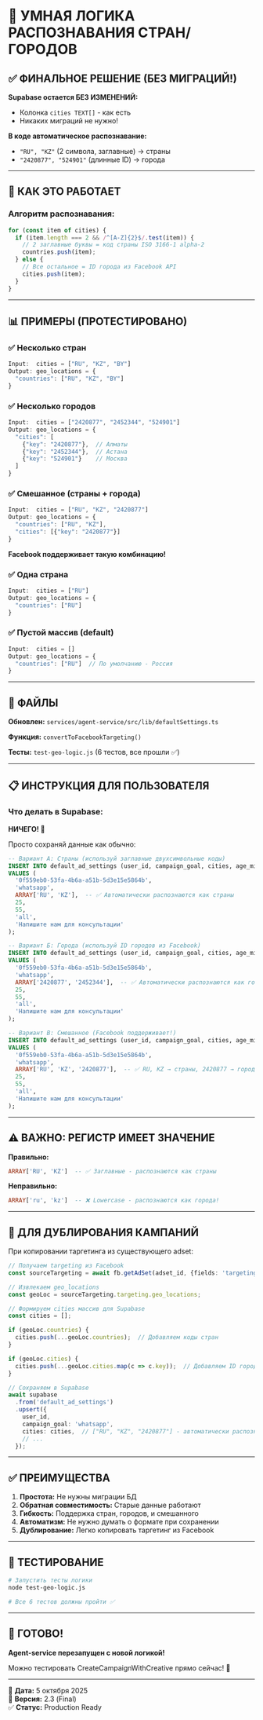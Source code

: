 # 🧠 УМНАЯ ЛОГИКА РАСПОЗНАВАНИЯ СТРАН/ГОРОДОВ

## ✅ ФИНАЛЬНОЕ РЕШЕНИЕ (БЕЗ МИГРАЦИЙ!)

**Supabase остается БЕЗ ИЗМЕНЕНИЙ:**
- Колонка `cities TEXT[]` - как есть
- Никаких миграций не нужно!

**В коде автоматическое распознавание:**
- `"RU", "KZ"` (2 символа, заглавные) → страны
- `"2420877", "524901"` (длинные ID) → города

---

## 🎯 КАК ЭТО РАБОТАЕТ

### Алгоритм распознавания:

```typescript
for (const item of cities) {
  if (item.length === 2 && /^[A-Z]{2}$/.test(item)) {
    // 2 заглавные буквы = код страны ISO 3166-1 alpha-2
    countries.push(item);
  } else {
    // Все остальное = ID города из Facebook API
    cities.push(item);
  }
}
```

---

## 📊 ПРИМЕРЫ (ПРОТЕСТИРОВАНО)

### ✅ Несколько стран
```javascript
Input:  cities = ["RU", "KZ", "BY"]
Output: geo_locations = {
  "countries": ["RU", "KZ", "BY"]
}
```

### ✅ Несколько городов
```javascript
Input:  cities = ["2420877", "2452344", "524901"]
Output: geo_locations = {
  "cities": [
    {"key": "2420877"},  // Алматы
    {"key": "2452344"},  // Астана
    {"key": "524901"}    // Москва
  ]
}
```

### ✅ Смешанное (страны + города)
```javascript
Input:  cities = ["RU", "KZ", "2420877"]
Output: geo_locations = {
  "countries": ["RU", "KZ"],
  "cities": [{"key": "2420877"}]
}
```
**Facebook поддерживает такую комбинацию!**

### ✅ Одна страна
```javascript
Input:  cities = ["RU"]
Output: geo_locations = {
  "countries": ["RU"]
}
```

### ✅ Пустой массив (default)
```javascript
Input:  cities = []
Output: geo_locations = {
  "countries": ["RU"]  // По умолчанию - Россия
}
```

---

## 🔧 ФАЙЛЫ

**Обновлен:** `services/agent-service/src/lib/defaultSettings.ts`

**Функция:** `convertToFacebookTargeting()`

**Тесты:** `test-geo-logic.js` (6 тестов, все прошли ✅)

---

## 📋 ИНСТРУКЦИЯ ДЛЯ ПОЛЬЗОВАТЕЛЯ

### Что делать в Supabase:

**НИЧЕГО! 🎉**

Просто сохраняй данные как обычно:

```sql
-- Вариант А: Страны (используй заглавные двухсимвольные коды)
INSERT INTO default_ad_settings (user_id, campaign_goal, cities, age_min, age_max, gender, description)
VALUES (
  '0f559eb0-53fa-4b6a-a51b-5d3e15e5864b',
  'whatsapp',
  ARRAY['RU', 'KZ'],  -- ✅ Автоматически распознаются как страны
  25,
  55,
  'all',
  'Напишите нам для консультации'
);

-- Вариант Б: Города (используй ID городов из Facebook)
INSERT INTO default_ad_settings (user_id, campaign_goal, cities, age_min, age_max, gender, description)
VALUES (
  '0f559eb0-53fa-4b6a-a51b-5d3e15e5864b',
  'whatsapp',
  ARRAY['2420877', '2452344'],  -- ✅ Автоматически распознаются как города
  25,
  55,
  'all',
  'Напишите нам для консультации'
);

-- Вариант В: Смешанное (Facebook поддерживает!)
INSERT INTO default_ad_settings (user_id, campaign_goal, cities, age_min, age_max, gender, description)
VALUES (
  '0f559eb0-53fa-4b6a-a51b-5d3e15e5864b',
  'whatsapp',
  ARRAY['RU', 'KZ', '2420877'],  -- ✅ RU, KZ → страны, 2420877 → город
  25,
  55,
  'all',
  'Напишите нам для консультации'
);
```

---

## ⚠️ ВАЖНО: РЕГИСТР ИМЕЕТ ЗНАЧЕНИЕ

**Правильно:**
```sql
ARRAY['RU', 'KZ']  -- ✅ Заглавные - распознаются как страны
```

**Неправильно:**
```sql
ARRAY['ru', 'kz']  -- ❌ Lowercase - распознаются как города!
```

---

## 🎯 ДЛЯ ДУБЛИРОВАНИЯ КАМПАНИЙ

При копировании таргетинга из существующего adset:

```typescript
// Получаем targeting из Facebook
const sourceTargeting = await fb.getAdSet(adset_id, {fields: 'targeting'});

// Извлекаем geo_locations
const geoLoc = sourceTargeting.targeting.geo_locations;

// Формируем cities массив для Supabase
const cities = [];

if (geoLoc.countries) {
  cities.push(...geoLoc.countries);  // Добавляем коды стран
}

if (geoLoc.cities) {
  cities.push(...geoLoc.cities.map(c => c.key));  // Добавляем ID городов
}

// Сохраняем в Supabase
await supabase
  .from('default_ad_settings')
  .upsert({
    user_id,
    campaign_goal: 'whatsapp',
    cities: cities,  // ["RU", "KZ", "2420877"] - автоматически распознается!
    // ...
  });
```

---

## ✅ ПРЕИМУЩЕСТВА

1. **Простота:** Не нужны миграции БД
2. **Обратная совместимость:** Старые данные работают
3. **Гибкость:** Поддержка стран, городов, и смешанного
4. **Автоматизм:** Не нужно думать о формате при сохранении
5. **Дублирование:** Легко копировать таргетинг из Facebook

---

## 🧪 ТЕСТИРОВАНИЕ

```bash
# Запустить тесты логики
node test-geo-logic.js

# Все 6 тестов должны пройти ✅
```

---

## 🚀 ГОТОВО!

**Agent-service перезапущен с новой логикой!**

Можно тестировать CreateCampaignWithCreative прямо сейчас! 🎉

---

📅 **Дата:** 5 октября 2025  
🔧 **Версия:** 2.3 (Final)  
✅ **Статус:** Production Ready
